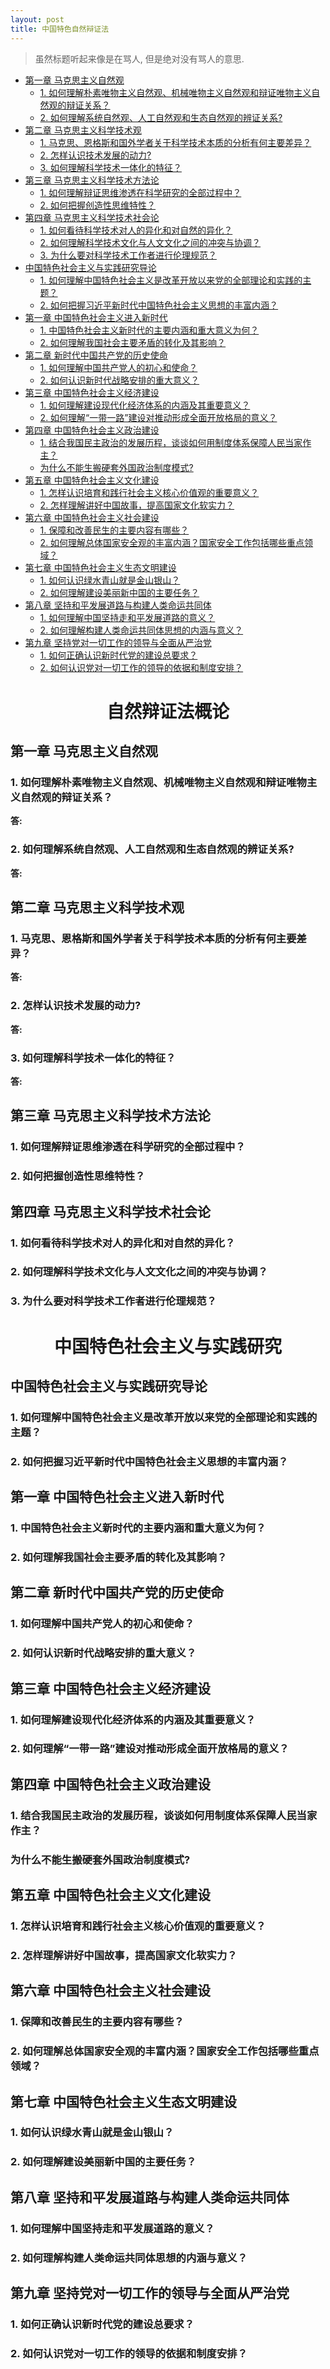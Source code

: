 ```yaml
---
layout: post
title: 中国特色自然辩证法
---
```


> 虽然标题听起来像是在骂人, 但是绝对没有骂人的意思.

<!-- TOC -->

- [第一章 马克思主义自然观](#第一章-马克思主义自然观)
    - [1. 如何理解朴素唯物主义自然观、机械唯物主义自然观和辩证唯物主义自然观的辩证关系？](#1-如何理解朴素唯物主义自然观机械唯物主义自然观和辩证唯物主义自然观的辩证关系)
    - [2. 如何理解系统自然观、人工自然观和生态自然观的辨证关系?](#2-如何理解系统自然观人工自然观和生态自然观的辨证关系)
- [第二章 马克思主义科学技术观](#第二章-马克思主义科学技术观)
    - [1. 马克思、恩格斯和国外学者关于科学技术本质的分析有何主要差异？](#1-马克思恩格斯和国外学者关于科学技术本质的分析有何主要差异)
    - [2. 怎样认识技术发展的动力?](#2-怎样认识技术发展的动力)
    - [3. 如何理解科学技术一体化的特征？](#3-如何理解科学技术一体化的特征)
- [第三章 马克思主义科学技术方法论](#第三章-马克思主义科学技术方法论)
    - [1. 如何理解辩证思维渗透在科学研究的全部过程中？](#1-如何理解辩证思维渗透在科学研究的全部过程中)
    - [2. 如何把握创造性思维特性？](#2-如何把握创造性思维特性)
- [第四章 马克思主义科学技术社会论](#第四章-马克思主义科学技术社会论)
    - [1. 如何看待科学技术对人的异化和对自然的异化？](#1-如何看待科学技术对人的异化和对自然的异化)
    - [2. 如何理解科学技术文化与人文文化之间的冲突与协调？](#2-如何理解科学技术文化与人文文化之间的冲突与协调)
    - [3. 为什么要对科学技术工作者进行伦理规范？](#3-为什么要对科学技术工作者进行伦理规范)
- [中国特色社会主义与实践研究导论](#中国特色社会主义与实践研究导论)
    - [1. 如何理解中国特色社会主义是改革开放以来党的全部理论和实践的主题？](#1-如何理解中国特色社会主义是改革开放以来党的全部理论和实践的主题)
    - [2. 如何把握习近平新时代中国特色社会主义思想的丰富内涵？](#2-如何把握习近平新时代中国特色社会主义思想的丰富内涵)
- [第一章 中国特色社会主义进入新时代](#第一章-中国特色社会主义进入新时代)
    - [1. 中国特色社会主义新时代的主要内涵和重大意义为何？](#1-中国特色社会主义新时代的主要内涵和重大意义为何)
    - [2. 如何理解我国社会主要矛盾的转化及其影响？](#2-如何理解我国社会主要矛盾的转化及其影响)
- [第二章 新时代中国共产党的历史使命](#第二章-新时代中国共产党的历史使命)
    - [1. 如何理解中国共产党人的初心和使命？](#1-如何理解中国共产党人的初心和使命)
    - [2. 如何认识新时代战略安排的重大意义？](#2-如何认识新时代战略安排的重大意义)
- [第三章 中国特色社会主义经济建设](#第三章-中国特色社会主义经济建设)
    - [1. 如何理解建设现代化经济体系的内涵及其重要意义？](#1-如何理解建设现代化经济体系的内涵及其重要意义)
    - [2. 如何理解“一带一路”建设对推动形成全面开放格局的意义？](#2-如何理解一带一路建设对推动形成全面开放格局的意义)
- [第四章 中国特色社会主义政治建设](#第四章-中国特色社会主义政治建设)
    - [1. 结合我国民主政治的发展历程，谈谈如何用制度体系保障人民当家作主？](#1-结合我国民主政治的发展历程谈谈如何用制度体系保障人民当家作主)
    - [为什么不能生搬硬套外国政治制度模式?](#为什么不能生搬硬套外国政治制度模式)
- [第五章 中国特色社会主义文化建设](#第五章-中国特色社会主义文化建设)
    - [1. 怎样认识培育和践行社会主义核心价值观的重要意义？](#1-怎样认识培育和践行社会主义核心价值观的重要意义)
    - [2. 怎样理解讲好中国故事，提高国家文化软实力？](#2-怎样理解讲好中国故事提高国家文化软实力)
- [第六章 中国特色社会主义社会建设](#第六章-中国特色社会主义社会建设)
    - [1. 保障和改善民生的主要内容有哪些？](#1-保障和改善民生的主要内容有哪些)
    - [2. 如何理解总体国家安全观的丰富内涵？国家安全工作包括哪些重点领域？](#2-如何理解总体国家安全观的丰富内涵国家安全工作包括哪些重点领域)
- [第七章 中国特色社会主义生态文明建设](#第七章-中国特色社会主义生态文明建设)
    - [1. 如何认识绿水青山就是金山银山？](#1-如何认识绿水青山就是金山银山)
    - [2. 如何理解建设美丽新中国的主要任务？](#2-如何理解建设美丽新中国的主要任务)
- [第八章 坚持和平发展道路与构建人类命运共同体](#第八章-坚持和平发展道路与构建人类命运共同体)
    - [1. 如何理解中国坚持走和平发展道路的意义？](#1-如何理解中国坚持走和平发展道路的意义)
    - [2. 如何理解构建人类命运共同体思想的内涵与意义？](#2-如何理解构建人类命运共同体思想的内涵与意义)
- [第九章 坚持党对一切工作的领导与全面从严治党](#第九章-坚持党对一切工作的领导与全面从严治党)
    - [1. 如何正确认识新时代党的建设总要求？](#1-如何正确认识新时代党的建设总要求)
    - [2. 如何认识党对一切工作的领导的依据和制度安排？](#2-如何认识党对一切工作的领导的依据和制度安排)

<!-- /TOC -->

<center><h1>
自然辩证法概论
</h1></center>

## 第一章 马克思主义自然观

### 1. 如何理解朴素唯物主义自然观、机械唯物主义自然观和辩证唯物主义自然观的辩证关系？

**答:** 

### 2. 如何理解系统自然观、人工自然观和生态自然观的辨证关系?

**答:** 

## 第二章 马克思主义科学技术观

### 1. 马克思、恩格斯和国外学者关于科学技术本质的分析有何主要差异？

**答:** 

### 2. 怎样认识技术发展的动力?

**答:** 

### 3. 如何理解科学技术一体化的特征？

**答:** 

## 第三章 马克思主义科学技术方法论

### 1. 如何理解辩证思维渗透在科学研究的全部过程中？


### 2. 如何把握创造性思维特性？



## 第四章 马克思主义科学技术社会论

### 1. 如何看待科学技术对人的异化和对自然的异化？

### 2. 如何理解科学技术文化与人文文化之间的冲突与协调？

### 3. 为什么要对科学技术工作者进行伦理规范？

<center><h1>
中国特色社会主义与实践研究
</h1></center>

## 中国特色社会主义与实践研究导论

### 1. 如何理解中国特色社会主义是改革开放以来党的全部理论和实践的主题？

### 2. 如何把握习近平新时代中国特色社会主义思想的丰富内涵？

## 第一章 中国特色社会主义进入新时代

### 1. 中国特色社会主义新时代的主要内涵和重大意义为何？

### 2. 如何理解我国社会主要矛盾的转化及其影响？

## 第二章 新时代中国共产党的历史使命

### 1. 如何理解中国共产党人的初心和使命？

### 2. 如何认识新时代战略安排的重大意义？

## 第三章 中国特色社会主义经济建设

### 1. 如何理解建设现代化经济体系的内涵及其重要意义？


### 2. 如何理解“一带一路”建设对推动形成全面开放格局的意义？

## 第四章 中国特色社会主义政治建设

### 1. 结合我国民主政治的发展历程，谈谈如何用制度体系保障人民当家作主？

### 为什么不能生搬硬套外国政治制度模式?

## 第五章 中国特色社会主义文化建设

### 1. 怎样认识培育和践行社会主义核心价值观的重要意义？


### 2. 怎样理解讲好中国故事，提高国家文化软实力？

## 第六章 中国特色社会主义社会建设

### 1. 保障和改善民生的主要内容有哪些？


### 2. 如何理解总体国家安全观的丰富内涵？国家安全工作包括哪些重点领域？

## 第七章 中国特色社会主义生态文明建设

### 1. 如何认识绿水青山就是金山银山？


### 2. 如何理解建设美丽新中国的主要任务？

## 第八章 坚持和平发展道路与构建人类命运共同体

### 1. 如何理解中国坚持走和平发展道路的意义？


### 2. 如何理解构建人类命运共同体思想的内涵与意义？

## 第九章 坚持党对一切工作的领导与全面从严治党

### 1. 如何正确认识新时代党的建设总要求？


### 2. 如何认识党对一切工作的领导的依据和制度安排？
